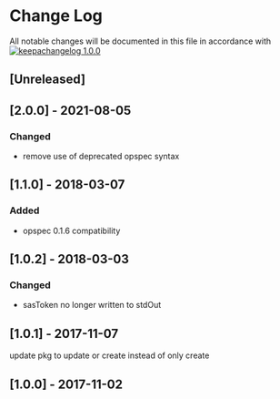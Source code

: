 # Change Log

All notable changes will be documented in this file in accordance with
[![keepachangelog 1.0.0](https://img.shields.io/badge/keepachangelog-1.0.0-brightgreen.svg)](http://keepachangelog.com/en/1.0.0/)

## \[Unreleased]

## \[2.0.0] - 2021-08-05

### Changed

- remove use of deprecated opspec syntax

## \[1.1.0] - 2018-03-07

### Added

- opspec 0.1.6 compatibility

## \[1.0.2] - 2018-03-03

### Changed

- sasToken no longer written to stdOut

## \[1.0.1] - 2017-11-07

update pkg to update or create instead of only create

## \[1.0.0] - 2017-11-02
